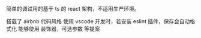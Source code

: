 简单的调试用的基于 ts 的 react 架构，不适用生产环境。

搭载了 airbnb 代码风格
使用 vscode 开发时，若安装 eslint 插件，保存会自动格式化
能够使用 装饰器，可选参数 等提案